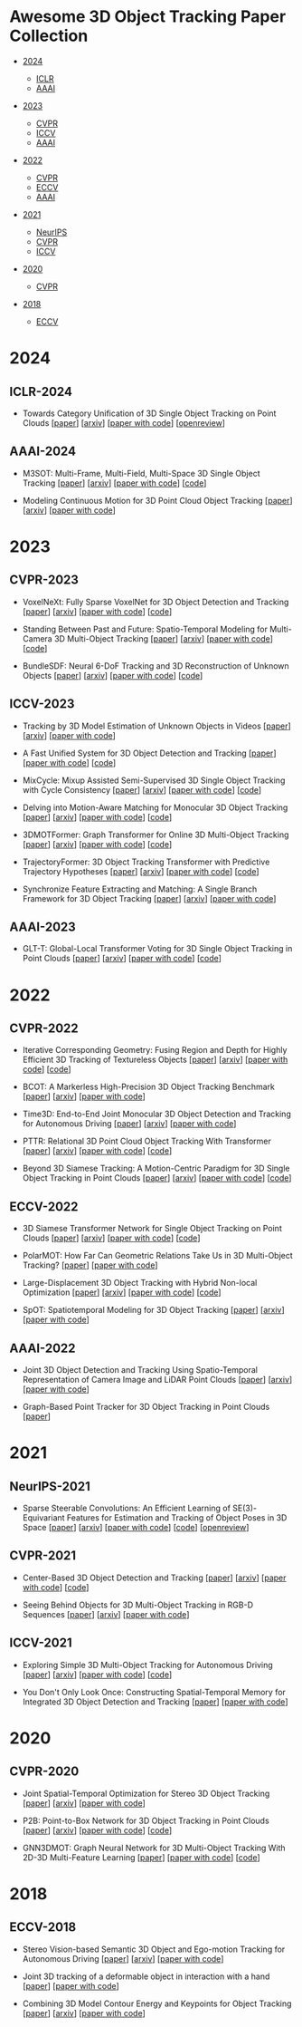 # Awesome 3D Object Tracking Paper Collection

- [2024](#2024)
  - [ICLR](#iclr-2024)
  - [AAAI](#aaai-2024)

- [2023](#2023)
  - [CVPR](#cvpr-2023)
  - [ICCV](#iccv-2023)
  - [AAAI](#aaai-2023)

- [2022](#2022)
  - [CVPR](#cvpr-2022)
  - [ECCV](#eccv-2022)
  - [AAAI](#aaai-2022)

- [2021](#2021)
  - [NeurIPS](#neurips-2021)
  - [CVPR](#cvpr-2021)
  - [ICCV](#iccv-2021)

- [2020](#2020)
  - [CVPR](#cvpr-2020)

- [2018](#2018)
  - [ECCV](#eccv-2018)



# 2024


## ICLR-2024


- Towards Category Unification of 3D Single Object Tracking on Point Clouds [[paper](https://iclr.cc/virtual/2024/poster/18670)] [[arxiv](https://arxiv.org/abs/2401.11204)] [[paper with code](https://paperswithcode.com/paper/towards-category-unification-of-3d-single)] [[openreview](https://openreview.net/forum?id=QlqdXrzzD1)]


## AAAI-2024


- M3SOT: Multi-Frame, Multi-Field, Multi-Space 3D Single Object Tracking [[paper](https://ojs.aaai.org/index.php/AAAI/article/view/28152)] [[arxiv](https://arxiv.org/abs/2312.06117)] [[paper with code](https://paperswithcode.com/paper/m3sot-multi-frame-multi-field-multi-space-3d)] [[code](https://github.com/ywu0912/teamcode)]

- Modeling Continuous Motion for 3D Point Cloud Object Tracking [[paper](https://ojs.aaai.org/index.php/AAAI/article/view/28196)] [[arxiv](https://arxiv.org/abs/2303.07605)] [[paper with code](https://paperswithcode.com/paper/modeling-continuous-motion-for-3d-point-cloud)]



# 2023


## CVPR-2023


- VoxelNeXt: Fully Sparse VoxelNet for 3D Object Detection and Tracking [[paper](https://openaccess.thecvf.com/content/CVPR2023/html/Chen_VoxelNeXt_Fully_Sparse_VoxelNet_for_3D_Object_Detection_and_Tracking_CVPR_2023_paper.html)] [[arxiv](https://arxiv.org/abs/2303.11301)] [[paper with code](https://paperswithcode.com/paper/voxelnext-fully-sparse-voxelnet-for-3d-object-1)] [[code](https://github.com/dvlab-research/VoxelNeXt)]

- Standing Between Past and Future: Spatio-Temporal Modeling for Multi-Camera 3D Multi-Object Tracking [[paper](https://openaccess.thecvf.com/content/CVPR2023/html/Pang_Standing_Between_Past_and_Future_Spatio-Temporal_Modeling_for_Multi-Camera_3D_CVPR_2023_paper.html)] [[arxiv](https://arxiv.org/abs/2302.03802)] [[paper with code](https://paperswithcode.com/paper/standing-between-past-and-future-spatio)] [[code](https://github.com/tri-ml/pf-track)]

- BundleSDF: Neural 6-DoF Tracking and 3D Reconstruction of Unknown Objects [[paper](https://openaccess.thecvf.com/content/CVPR2023/html/Wen_BundleSDF_Neural_6-DoF_Tracking_and_3D_Reconstruction_of_Unknown_Objects_CVPR_2023_paper.html)] [[arxiv](https://arxiv.org/abs/2303.14158)] [[paper with code](https://paperswithcode.com/paper/bundlesdf-neural-6-dof-tracking-and-3d)] [[code](https://github.com/NVlabs/BundleSDF)]


## ICCV-2023


- Tracking by 3D Model Estimation of Unknown Objects in Videos [[paper](https://openaccess.thecvf.com/content/ICCV2023/html/Rozumnyi_Tracking_by_3D_Model_Estimation_of_Unknown_Objects_in_Videos_ICCV_2023_paper.html)] [[arxiv](https://arxiv.org/abs/2304.06419)] [[paper with code](https://paperswithcode.com/paper/tracking-by-3d-model-estimation-of-unknown)]

- A Fast Unified System for 3D Object Detection and Tracking [[paper](https://openaccess.thecvf.com/content/ICCV2023/html/Heitzinger_A_Fast_Unified_System_for_3D_Object_Detection_and_Tracking_ICCV_2023_paper.html)] [[paper with code](https://paperswithcode.com/paper/a-fast-unified-system-for-3d-object-detection)] [[code](https://github.com/theitzin/fus3d)]

- MixCycle: Mixup Assisted Semi-Supervised 3D Single Object Tracking with Cycle Consistency [[paper](https://openaccess.thecvf.com/content/ICCV2023/html/Wu_MixCycle_Mixup_Assisted_Semi-Supervised_3D_Single_Object_Tracking_with_Cycle_ICCV_2023_paper.html)] [[arxiv](https://arxiv.org/abs/2303.09219)] [[paper with code](https://paperswithcode.com/paper/mixcycle-mixup-assisted-semi-supervised-3d)] [[code](https://github.com/mumuqiao/mixcycle)]

- Delving into Motion-Aware Matching for Monocular 3D Object Tracking [[paper](https://openaccess.thecvf.com/content/ICCV2023/html/Huang_Delving_into_Motion-Aware_Matching_for_Monocular_3D_Object_Tracking_ICCV_2023_paper.html)] [[arxiv](https://arxiv.org/abs/2308.11607)] [[paper with code](https://paperswithcode.com/paper/delving-into-motion-aware-matching-for)] [[code](https://github.com/kuanchihhuang/moma-m3t)]

- 3DMOTFormer: Graph Transformer for Online 3D Multi-Object Tracking [[paper](https://openaccess.thecvf.com/content/ICCV2023/html/Ding_3DMOTFormer_Graph_Transformer_for_Online_3D_Multi-Object_Tracking_ICCV_2023_paper.html)] [[arxiv](https://arxiv.org/abs/2308.06635)] [[paper with code](https://paperswithcode.com/paper/3dmotformer-graph-transformer-for-online-3d)] [[code](https://github.com/dsx0511/3dmotformer)]

- TrajectoryFormer: 3D Object Tracking Transformer with Predictive Trajectory Hypotheses [[paper](https://openaccess.thecvf.com/content/ICCV2023/html/Chen_TrajectoryFormer_3D_Object_Tracking_Transformer_with_Predictive_Trajectory_Hypotheses_ICCV_2023_paper.html)] [[arxiv](https://arxiv.org/abs/2306.05888)] [[paper with code](https://paperswithcode.com/paper/trajectoryformer-3d-object-tracking)] [[code](https://github.com/poodarchu/efg)]

- Synchronize Feature Extracting and Matching: A Single Branch Framework for 3D Object Tracking [[paper](https://openaccess.thecvf.com/content/ICCV2023/html/Ma_Synchronize_Feature_Extracting_and_Matching_A_Single_Branch_Framework_for_ICCV_2023_paper.html)] [[arxiv](https://arxiv.org/abs/2308.12549)] [[paper with code](https://paperswithcode.com/paper/synchronize-feature-extracting-and-matching-a)]


## AAAI-2023


- GLT-T: Global-Local Transformer Voting for 3D Single Object Tracking in Point Clouds [[paper](https://ojs.aaai.org/index.php/AAAI/article/view/25287)] [[arxiv](https://arxiv.org/abs/2211.10927)] [[paper with code](https://paperswithcode.com/paper/glt-t-global-local-transformer-voting-for-3d)] [[code](https://github.com/haooozi/glt-t)]



# 2022


## CVPR-2022


- Iterative Corresponding Geometry: Fusing Region and Depth for Highly Efficient 3D Tracking of Textureless Objects [[paper](https://openaccess.thecvf.com/content/CVPR2022/html/Stoiber_Iterative_Corresponding_Geometry_Fusing_Region_and_Depth_for_Highly_Efficient_CVPR_2022_paper.html)] [[arxiv](https://arxiv.org/abs/2203.05334)] [[paper with code](https://paperswithcode.com/paper/iterative-corresponding-geometry-fusing)] [[code](https://github.com/dlr-rm/3dobjecttracking)]

- BCOT: A Markerless High-Precision 3D Object Tracking Benchmark [[paper](https://openaccess.thecvf.com/content/CVPR2022/html/Li_BCOT_A_Markerless_High-Precision_3D_Object_Tracking_Benchmark_CVPR_2022_paper.html)] [[arxiv](https://arxiv.org/abs/2203.13437)] [[paper with code](https://paperswithcode.com/paper/bcot-a-markerless-high-precision-3d-object)]

- Time3D: End-to-End Joint Monocular 3D Object Detection and Tracking for Autonomous Driving [[paper](https://openaccess.thecvf.com/content/CVPR2022/html/Li_Time3D_End-to-End_Joint_Monocular_3D_Object_Detection_and_Tracking_for_CVPR_2022_paper.html)] [[arxiv](https://arxiv.org/abs/2205.14882)] [[paper with code](https://paperswithcode.com/paper/time3d-end-to-end-joint-monocular-3d-object)]

- PTTR: Relational 3D Point Cloud Object Tracking With Transformer [[paper](https://openaccess.thecvf.com/content/CVPR2022/html/Zhou_PTTR_Relational_3D_Point_Cloud_Object_Tracking_With_Transformer_CVPR_2022_paper.html)] [[arxiv](https://arxiv.org/abs/2112.02857)] [[paper with code](https://paperswithcode.com/paper/pttr-relational-3d-point-cloud-object)] [[code](https://github.com/jasonkks/pttr)]

- Beyond 3D Siamese Tracking: A Motion-Centric Paradigm for 3D Single Object Tracking in Point Clouds [[paper](https://openaccess.thecvf.com/content/CVPR2022/html/Zheng_Beyond_3D_Siamese_Tracking_A_Motion-Centric_Paradigm_for_3D_Single_CVPR_2022_paper.html)] [[arxiv](https://arxiv.org/abs/2203.01730)] [[paper with code](https://paperswithcode.com/paper/beyond-3d-siamese-tracking-a-motion-centric)] [[code](https://github.com/ghostish/open3dsot)]


## ECCV-2022


- 3D Siamese Transformer Network for Single Object Tracking on Point Clouds [[paper](https://www.ecva.net/papers/eccv_2022/papers_ECCV/html/5829_ECCV_2022_paper.php)] [[arxiv](https://arxiv.org/abs/2207.11995)] [[paper with code](https://paperswithcode.com/paper/3d-siamese-transformer-network-for-single)] [[code](https://github.com/fpthink/stnet)]

- PolarMOT: How Far Can Geometric Relations Take Us in 3D Multi-Object Tracking? [[paper](https://www.ecva.net/papers/eccv_2022/papers_ECCV/html/514_ECCV_2022_paper.php)] [[paper with code](https://paperswithcode.com/paper/polarmot-how-far-can-geometric-relations-take)]

- Large-Displacement 3D Object Tracking with Hybrid Non-local Optimization [[paper](https://www.ecva.net/papers/eccv_2022/papers_ECCV/html/6742_ECCV_2022_paper.php)] [[arxiv](https://arxiv.org/abs/2207.12620)] [[paper with code](https://paperswithcode.com/paper/large-displacement-3d-object-tracking-with)] [[code](https://github.com/cvbubbles/nonlocal-3dtracking)]

- SpOT: Spatiotemporal Modeling for 3D Object Tracking [[paper](https://www.ecva.net/papers/eccv_2022/papers_ECCV/html/2657_ECCV_2022_paper.php)] [[arxiv](https://arxiv.org/abs/2207.05856)] [[paper with code](https://paperswithcode.com/paper/spot-spatiotemporal-modeling-for-3d-object)]


## AAAI-2022


- Joint 3D Object Detection and Tracking Using Spatio-Temporal Representation of Camera Image and LiDAR Point Clouds [[paper](https://ojs.aaai.org/index.php/AAAI/article/view/20007)] [[arxiv](https://arxiv.org/abs/2112.07116)] [[paper with code](https://paperswithcode.com/paper/joint-3d-object-detection-and-tracking-using)]

- Graph-Based Point Tracker for 3D Object Tracking in Point Clouds [[paper](https://ojs.aaai.org/index.php/AAAI/article/view/20101)]



# 2021


## NeurIPS-2021


- Sparse Steerable Convolutions: An Efficient Learning of SE(3)-Equivariant Features for Estimation and Tracking of Object Poses in 3D Space [[paper](https://proceedings.neurips.cc/paper_files/paper/2021/hash/8c1b6fa97c4288a4514365198566c6fa-Abstract.html)] [[arxiv](https://arxiv.org/abs/2111.07383)] [[paper with code](https://paperswithcode.com/paper/sparse-steerable-convolutions-an-efficient)] [[code](https://github.com/gorilla-lab-scut/ss-conv)] [[openreview](https://openreview.net/forum?id=RWYwTmP_BMZ)]


## CVPR-2021


- Center-Based 3D Object Detection and Tracking [[paper](https://openaccess.thecvf.com/content/CVPR2021/html/Yin_Center-Based_3D_Object_Detection_and_Tracking_CVPR_2021_paper.html)] [[arxiv](https://arxiv.org/abs/2006.11275)] [[paper with code](https://paperswithcode.com/paper/center-based-3d-object-detection-and-tracking)] [[code](https://github.com/tianweiy/CenterPoint)]

- Seeing Behind Objects for 3D Multi-Object Tracking in RGB-D Sequences [[paper](https://openaccess.thecvf.com/content/CVPR2021/html/Muller_Seeing_Behind_Objects_for_3D_Multi-Object_Tracking_in_RGB-D_Sequences_CVPR_2021_paper.html)] [[arxiv](https://arxiv.org/abs/2012.08197)] [[paper with code](https://paperswithcode.com/paper/seeing-behind-objects-for-3d-multi-object)]


## ICCV-2021


- Exploring Simple 3D Multi-Object Tracking for Autonomous Driving [[paper](https://openaccess.thecvf.com/content/ICCV2021/html/Luo_Exploring_Simple_3D_Multi-Object_Tracking_for_Autonomous_Driving_ICCV_2021_paper.html)] [[arxiv](https://arxiv.org/abs/2108.10312)] [[paper with code](https://paperswithcode.com/paper/exploring-simple-3d-multi-object-tracking-for)] [[code](https://github.com/qcraftai/simtrack)]

- You Don't Only Look Once: Constructing Spatial-Temporal Memory for Integrated 3D Object Detection and Tracking [[paper](https://openaccess.thecvf.com/content/ICCV2021/html/Sun_You_Dont_Only_Look_Once_Constructing_Spatial-Temporal_Memory_for_Integrated_ICCV_2021_paper.html)] [[paper with code](https://paperswithcode.com/paper/you-don-t-only-look-once-constructing-spatial)]



# 2020


## CVPR-2020


- Joint Spatial-Temporal Optimization for Stereo 3D Object Tracking [[paper](https://openaccess.thecvf.com/content_CVPR_2020/html/Li_Joint_Spatial-Temporal_Optimization_for_Stereo_3D_Object_Tracking_CVPR_2020_paper.html)] [[arxiv](https://arxiv.org/abs/2004.09305)] [[paper with code](https://paperswithcode.com/paper/joint-spatial-temporal-optimization-for)]

- P2B: Point-to-Box Network for 3D Object Tracking in Point Clouds [[paper](https://openaccess.thecvf.com/content_CVPR_2020/html/Qi_P2B_Point-to-Box_Network_for_3D_Object_Tracking_in_Point_Clouds_CVPR_2020_paper.html)] [[arxiv](https://arxiv.org/abs/2005.13888)] [[paper with code](https://paperswithcode.com/paper/p2b-point-to-box-network-for-3d-object)] [[code](https://github.com/HaozheQi/P2B)]

- GNN3DMOT: Graph Neural Network for 3D Multi-Object Tracking With 2D-3D Multi-Feature Learning [[paper](https://openaccess.thecvf.com/content_CVPR_2020/html/Weng_GNN3DMOT_Graph_Neural_Network_for_3D_Multi-Object_Tracking_With_2D-3D_CVPR_2020_paper.html)] [[paper with code](https://paperswithcode.com/paper/gnn3dmot-graph-neural-network-for-3d-multi)] [[code](https://github.com/xinshuoweng/GNN3DMOT)]



# 2018


## ECCV-2018


- Stereo Vision-based Semantic 3D Object and Ego-motion Tracking for Autonomous Driving [[paper](https://www.ecva.net/papers/eccv_2018/papers_ECCV/html/Peiliang_LI_Stereo_Vision-based_Semantic_ECCV_2018_paper.php)] [[arxiv](https://arxiv.org/abs/1807.02062)] [[paper with code](https://paperswithcode.com/paper/stereo-vision-based-semantic-3d-object-and)]

- Joint 3D tracking of a deformable object in interaction with a hand [[paper](https://www.ecva.net/papers/eccv_2018/papers_ECCV/html/Aggeliki_Tsoli_Joint_3D_tracking_ECCV_2018_paper.php)] [[paper with code](https://paperswithcode.com/paper/joint-3d-tracking-of-a-deformable-object-in)]

- Combining 3D Model Contour Energy and Keypoints for Object Tracking [[paper](https://www.ecva.net/papers/eccv_2018/papers_ECCV/html/Bogdan_Bugaev_Combining_3D_Model_ECCV_2018_paper.php)] [[arxiv](https://arxiv.org/abs/2002.01379)] [[paper with code](https://paperswithcode.com/paper/combining-3d-model-contour-energy-and-1)]